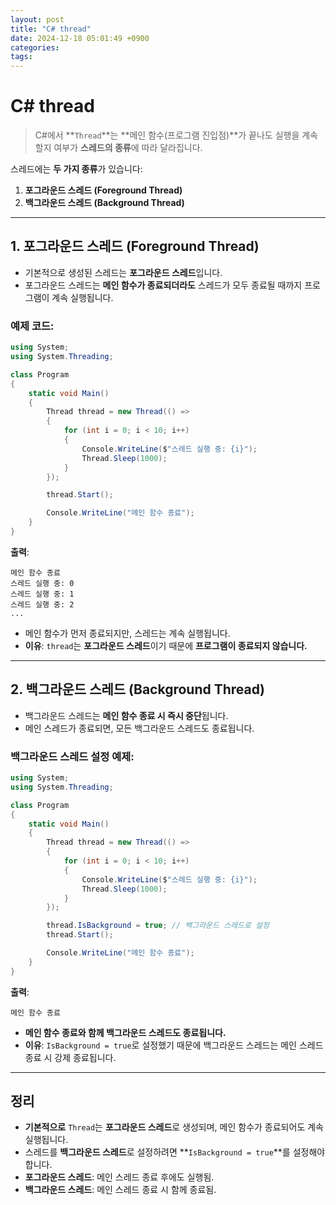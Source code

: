 ```yaml
---
layout: post
title: "C# thread"
date: 2024-12-18 05:01:49 +0900
categories: 
tags: 
---
```


# C# thread

> C#에서 **`Thread`**는 **메인 함수(프로그램 진입점)**가 끝나도 실행을 계속할지 여부가 **스레드의 종류**에 따라 달라집니다.  

스레드에는 **두 가지 종류**가 있습니다:
1. **포그라운드 스레드 (Foreground Thread)**
2. **백그라운드 스레드 (Background Thread)**

---

## 1. **포그라운드 스레드 (Foreground Thread)**
- 기본적으로 생성된 스레드는 **포그라운드 스레드**입니다.
- 포그라운드 스레드는 **메인 함수가 종료되더라도** 스레드가 모두 종료될 때까지 프로그램이 계속 실행됩니다.

### **예제 코드**:
```csharp
using System;
using System.Threading;

class Program
{
    static void Main()
    {
        Thread thread = new Thread(() =>
        {
            for (int i = 0; i < 10; i++)
            {
                Console.WriteLine($"스레드 실행 중: {i}");
                Thread.Sleep(1000);
            }
        });

        thread.Start();

        Console.WriteLine("메인 함수 종료");
    }
}
```

**출력**:
```
메인 함수 종료
스레드 실행 중: 0
스레드 실행 중: 1
스레드 실행 중: 2
...
```
- 메인 함수가 먼저 종료되지만, 스레드는 계속 실행됩니다.
- **이유**: `thread`는 **포그라운드 스레드**이기 때문에 **프로그램이 종료되지 않습니다.**

---

## 2. **백그라운드 스레드 (Background Thread)**
- 백그라운드 스레드는 **메인 함수 종료 시 즉시 중단**됩니다.
- 메인 스레드가 종료되면, 모든 백그라운드 스레드도 종료됩니다.

### **백그라운드 스레드 설정 예제**:
```csharp
using System;
using System.Threading;

class Program
{
    static void Main()
    {
        Thread thread = new Thread(() =>
        {
            for (int i = 0; i < 10; i++)
            {
                Console.WriteLine($"스레드 실행 중: {i}");
                Thread.Sleep(1000);
            }
        });

        thread.IsBackground = true; // 백그라운드 스레드로 설정
        thread.Start();

        Console.WriteLine("메인 함수 종료");
    }
}
```

**출력**:
```
메인 함수 종료
```

- **메인 함수 종료와 함께 백그라운드 스레드도 종료됩니다.**
- **이유**: `IsBackground = true`로 설정했기 때문에 백그라운드 스레드는 메인 스레드 종료 시 강제 종료됩니다.

---

## **정리**
- **기본적으로** `Thread`는 **포그라운드 스레드**로 생성되며, 메인 함수가 종료되어도 계속 실행됩니다.  
- 스레드를 **백그라운드 스레드**로 설정하려면 **`IsBackground = true`**를 설정해야 합니다.  
- **포그라운드 스레드**: 메인 스레드 종료 후에도 실행됨.  
- **백그라운드 스레드**: 메인 스레드 종료 시 함께 종료됨.